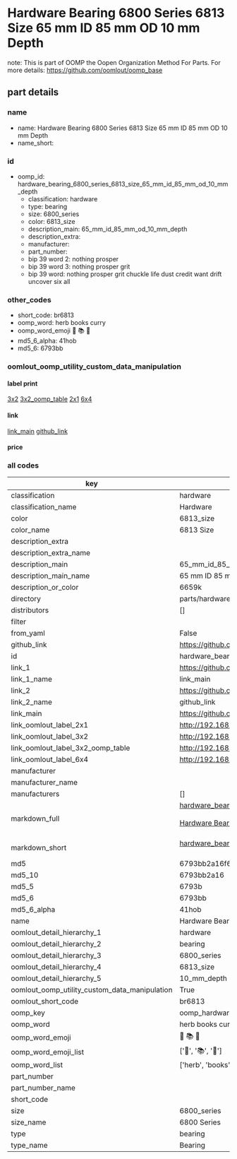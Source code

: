 # Hardware Bearing 6800 Series 6813 Size 65 mm ID 85 mm OD 10 mm Depth  

note: This is part of OOMP the Oopen Organization Method For Parts. For more details: https://github.com/oomlout/oomp_base

##  part details





### name
* name: Hardware Bearing 6800 Series 6813 Size 65 mm ID 85 mm OD 10 mm Depth
* name_short: 
### id
* oomp_id: hardware_bearing_6800_series_6813_size_65_mm_id_85_mm_od_10_mm_depth
  * classification: hardware
  * type: bearing
  * size: 6800_series
  * color: 6813_size
  * description_main: 65_mm_id_85_mm_od_10_mm_depth
  * description_extra: 
  * manufacturer: 
  * part_number: 
  * bip 39 word 2: nothing prosper
  * bip 39 word 3: nothing prosper grit
  * bip 39 word: nothing prosper grit chuckle life dust credit want drift uncover six all

### other_codes
* short_code: br6813
* oomp_word: herb books curry
* oomp_word_emoji :herb: :books: :curry:
* md5_6_alpha: 41hob
* md5_6: 6793bb






### oomlout_oomp_utility_custom_data_manipulation
#### label print
[3x2](http://192.168.1.245:1112/?label=oomp%2041hob)
[3x2_oomp_table](http://192.168.1.107:1112/?label=oomp%2041hob)
[2x1](http://192.168.1.242:1112/?label=oomp%2041hob)
[6x4](http://192.168.1.55:1112/?label=oomp%2041hob)    

#### link

[link_main](https://github.com/oomlout/oomlout_oomp_current_version_messy/tree/main/parts/hardware_bearing_6800_series_6813_size_65_mm_id_85_mm_od_10_mm_depth) [github_link](https://github.com/oomlout/oomlout_oomp_part_src/tree/main/parts/hardware_bearing_6800_series_6813_size_65_mm_id_85_mm_od_10_mm_depth)                             

#### price







### all codes 
| key | value |  
| --- | --- |  
| classification | hardware |  
| classification_name | Hardware |  
| color | 6813_size |  
| color_name | 6813 Size |  
| description_extra |  |  
| description_extra_name |  |  
| description_main | 65_mm_id_85_mm_od_10_mm_depth |  
| description_main_name | 65 mm ID 85 mm OD 10 mm Depth |  
| description_or_color | 6659k |  
| directory | parts/hardware_bearing_6800_series_6813_size_65_mm_id_85_mm_od_10_mm_depth |  
| distributors | [] |  
| filter |  |  
| from_yaml | False |  
| github_link | https://github.com/oomlout/oomlout_oomp_part_src/tree/main/parts/hardware_bearing_6800_series_6813_size_65_mm_id_85_mm_od_10_mm_depth |  
| id | hardware_bearing_6800_series_6813_size_65_mm_id_85_mm_od_10_mm_depth |  
| link_1 | https://github.com/oomlout/oomlout_oomp_current_version_messy/tree/main/parts/hardware_bearing_6800_series_6813_size_65_mm_id_85_mm_od_10_mm_depth |  
| link_1_name | link_main |  
| link_2 | https://github.com/oomlout/oomlout_oomp_part_src/tree/main/parts/hardware_bearing_6800_series_6813_size_65_mm_id_85_mm_od_10_mm_depth |  
| link_2_name | github_link |  
| link_main | https://github.com/oomlout/oomlout_oomp_current_version_messy/tree/main/parts/hardware_bearing_6800_series_6813_size_65_mm_id_85_mm_od_10_mm_depth |  
| link_oomlout_label_2x1 | http://192.168.1.242:1112/?label=oomp%2041hob |  
| link_oomlout_label_3x2 | http://192.168.1.245:1112/?label=oomp%2041hob |  
| link_oomlout_label_3x2_oomp_table | http://192.168.1.107:1112/?label=oomp%2041hob |  
| link_oomlout_label_6x4 | http://192.168.1.55:1112/?label=oomp%2041hob |  
| manufacturer |  |  
| manufacturer_name |  |  
| manufacturers | [] |  
| markdown_full | [hardware_bearing_6800_series_6813_size_65_mm_id_85_mm_od_10_mm_depth](https://github.com/oomlout/oomlout_oomp_current_version_messy/tree/main/parts/hardware_bearing_6800_series_6813_size_65_mm_id_85_mm_od_10_mm_depth)<br>[](https://github.com/oomlout/oomlout_oomp_current_version_messy/tree/main/parts/hardware_bearing_6800_series_6813_size_65_mm_id_85_mm_od_10_mm_depth)<br>[Hardware Bearing 6800 Series 6813 Size 65 Mm Id 85 Mm Od 10 Mm Depth](https://github.com/oomlout/oomlout_oomp_current_version_messy/tree/main/parts/hardware_bearing_6800_series_6813_size_65_mm_id_85_mm_od_10_mm_depth)<br><br> |  
| markdown_short | [hardware_bearing_6800_series_6813_size_65_mm_id_85_mm_od_10_mm_depth](https://github.com/oomlout/oomlout_oomp_current_version_messy/tree/main/parts/hardware_bearing_6800_series_6813_size_65_mm_id_85_mm_od_10_mm_depth)<br><br> |  
| md5 | 6793bb2a16f6e6611140a288cd6b24b6 |  
| md5_10 | 6793bb2a16 |  
| md5_5 | 6793b |  
| md5_6 | 6793bb |  
| md5_6_alpha | 41hob |  
| name | Hardware Bearing 6800 Series 6813 Size 65 mm ID 85 mm OD 10 mm Depth |  
| oomlout_detail_hierarchy_1 | hardware |  
| oomlout_detail_hierarchy_2 | bearing |  
| oomlout_detail_hierarchy_3 | 6800_series |  
| oomlout_detail_hierarchy_4 | 6813_size |  
| oomlout_detail_hierarchy_5 | 10_mm_depth |  
| oomlout_oomp_utility_custom_data_manipulation | True |  
| oomlout_short_code | br6813 |  
| oomp_key | oomp_hardware_bearing_6800_series_6813_size_65_mm_id_85_mm_od_10_mm_depth |  
| oomp_word | herb books curry |  
| oomp_word_emoji | :herb: :books: :curry: |  
| oomp_word_emoji_list | [':herb:', ':books:', ':curry:'] |  
| oomp_word_list | ['herb', 'books', 'curry'] |  
| part_number |  |  
| part_number_name |  |  
| short_code |  |  
| size | 6800_series |  
| size_name | 6800 Series |  
| type | bearing |  
| type_name | Bearing |  
